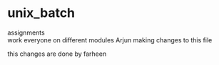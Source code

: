 # unix_batch
assignments
<br>
work everyone on different modules
Arjun making changes to this file

this changes are done by farheen
